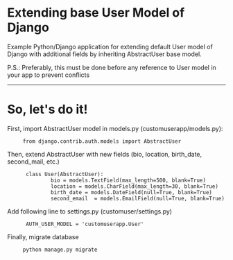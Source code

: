 # Extending base User Model of Django 

Example Python/Django application for extending default User model of Django with additional fields by inheriting AbstractUser base model.

P.S.:
  Preferably, this must be done before any reference to User model in your app to prevent conflicts 

--------------

# So, let's do it!


First, import AbstractUser model in models.py (customuserapp/models.py):

         from django.contrib.auth.models import AbstractUser

Then, extend AbstractUser with new fields (bio, location, birth_date, second_mail, etc.)

          class User(AbstractUser):
                  bio = models.TextField(max_length=500, blank=True)
                  location = models.CharField(max_length=30, blank=True)
                  birth_date = models.DateField(null=True, blank=True)
                  second_email  = models.EmailField(null=True, blank=True)


Add following line to settings.py (customuser/settings.py)

          AUTH_USER_MODEL = 'customuserapp.User'


Finally, migrate database

         python manage.py migrate


